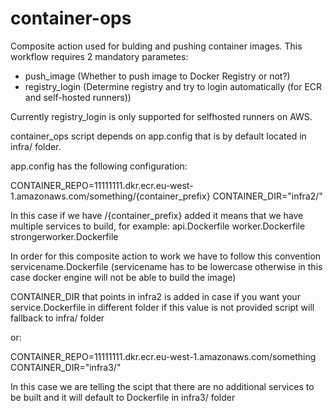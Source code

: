 # container-ops

Composite action used for bulding and pushing container images.
This workflow requires 2 mandatory parametes:
- push_image (Whether to push image to Docker Registry or not?)
- registry_login (Determine registry and try to login automatically (for ECR and self-hosted runners)) 

Currently registry_login is only supported for selfhosted runners on AWS.


container_ops script depends on app.config that is by default located in infra/ folder.

app.config has the following configuration:

CONTAINER_REPO=11111111.dkr.ecr.eu-west-1.amazonaws.com/something/{container_prefix}
CONTAINER_DIR="infra2/"

In this case if we have /{container_prefix} added it means that we have multiple services to build, for example:
api.Dockerfile
worker.Dockerfile
strongerworker.Dockerfile

In order for this composite action to work we have to follow this convention servicename.Dockerfile (servicename has to be lowercase otherwise in this case docker engine will not be able to build the image)

CONTAINER_DIR that points in infra2 is added in case if you want your service.Dockerfile in different folder if this value is not provided script will fallback to infra/ folder


or:

CONTAINER_REPO=11111111.dkr.ecr.eu-west-1.amazonaws.com/something
CONTAINER_DIR="infra3/"

In this case we are telling the scipt that there are no additional services to be built and it will default to Dockerfile in infra3/ folder